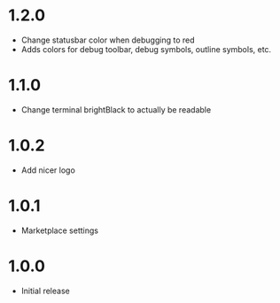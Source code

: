 # 1.2.0

-   Change statusbar color when debugging to red
-   Adds colors for debug toolbar, debug symbols, outline symbols, etc.

# 1.1.0

-   Change terminal brightBlack to actually be readable

# 1.0.2

-   Add nicer logo

# 1.0.1

-   Marketplace settings

# 1.0.0

-   Initial release
